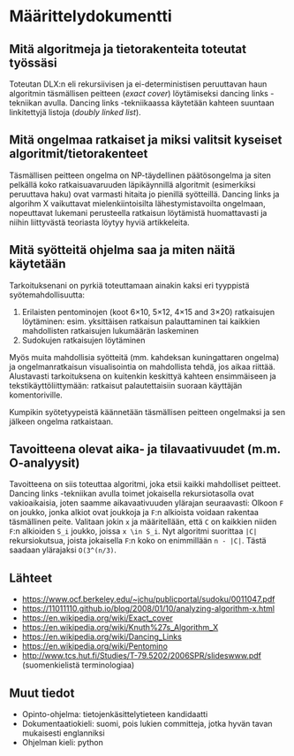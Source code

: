 # Määrittelydokumentti

## Mitä algoritmeja ja tietorakenteita toteutat työssäsi

Toteutan DLX:n eli rekursiivisen ja ei-deterministisen peruuttavan haun algoritmin täsmällisen peitteen (*exact cover*) löytämiseksi dancing links -tekniikan avulla. Dancing links -tekniikaassa käytetään kahteen suuntaan linkitettyjä listoja (*doubly linked list*). 

## Mitä ongelmaa ratkaiset ja miksi valitsit kyseiset algoritmit/tietorakenteet

Täsmällisen peitteen ongelma on NP-täydellinen päätösongelma ja siten pelkällä koko ratkaisuavaruuden läpikäynnillä algoritmit (esimerkiksi peruuttava haku) ovat varmasti hitaita jo pienillä syötteillä. Dancing links ja algorihm X vaikuttavat mielenkiintoisilta lähestymistavoilta ongelmaan, nopeuttavat lukemani perusteella ratkaisun löytämistä huomattavasti ja niihin liittyvästä teoriasta löytyy hyviä artikkeleita.

## Mitä syötteitä ohjelma saa ja miten näitä käytetään

Tarkoituksenani on pyrkiä toteuttamaan ainakin kaksi eri tyyppistä syötemahdollisuutta:
1. Erilaisten pentominojen (koot 6×10, 5×12, 4×15 and 3×20) ratkaisujen löytäminen: esim. yksittäisen ratkaisun palauttaminen tai kaikkien mahdollisten ratkaisujen lukumäärän laskeminen
2. Sudokujen ratkaisujen löytäminen

Myös muita mahdollisia syötteitä (mm. kahdeksan kuningattaren ongelma) ja ongelmanratkaisun visualisointia on mahdollista tehdä, jos aikaa riittää. Alustavasti tarkoituksena on kuitenkin keskittyä kahteen ensimmäiseen ja tekstikäyttöliittymään: ratkaisut palautettaisiin suoraan käyttäjän komentoriville.

Kumpikin syötetyypeistä käännetään täsmällisen peitteen ongelmaksi ja sen jälkeen ongelma ratkaistaan.

## Tavoitteena olevat aika- ja tilavaativuudet (m.m. O-analyysit)

Tavoitteena on siis toteuttaa algoritmi, joka etsii kaikki mahdolliset peitteet. Dancing links -tekniikan avulla toimet jokaisella rekursiotasolla ovat vakioaikaisia, joten saamme aikavaativuuden ylärajan seuraavasti: Olkoon `F` on joukko, jonka alkiot ovat joukkoja ja `F`:n alkioista voidaan rakentaa täsmällinen peite. Valitaan jokin `x` ja määritellään, että `C` on kaikkien niiden `F`:n alkioiden `S_i` joukko, joissa `x \in S_i`. Nyt algoritmi suorittaa `|C|` rekursiokutsua, joista jokaisella `F`:n koko on enimmillään `n - |C|`. Tästä saadaan ylärajaksi `O(3^(n/3)`.

## Lähteet
- https://www.ocf.berkeley.edu/~jchu/publicportal/sudoku/0011047.pdf
- https://11011110.github.io/blog/2008/01/10/analyzing-algorithm-x.html
- https://en.wikipedia.org/wiki/Exact_cover
- https://en.wikipedia.org/wiki/Knuth%27s_Algorithm_X
- https://en.wikipedia.org/wiki/Dancing_Links
- https://en.wikipedia.org/wiki/Pentomino
- http://www.tcs.hut.fi/Studies/T-79.5202/2006SPR/slideswww.pdf (suomenkielistä terminologiaa)

## Muut tiedot
- Opinto-ohjelma: tietojenkäsittelytieteen kandidaatti
- Dokumentaatiokieli: suomi, pois lukien committeja, jotka hyvän tavan mukaisesti englanniksi
- Ohjelman kieli: python
